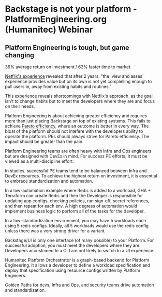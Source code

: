 # Backstage is not your platform - PlatformEngineering.org (Humanitec) Webinar

## Platform Engineering is tough, but game changing

39% average return on investment / 63% faster time to market. 

[Netflix's experience](https://www.youtube.com/watch?v=36FcxlPerdQ) revealed that after 2 years, "the 'view and asses' experience provides value but on its own is not yet complelling enough to pull users in, away from existing habits and routines."

This experience reveals shortcomings with Netflix's approach, as the goal isn't to change habits but to meet the developers where they are and focus on their needs. 

Platform Engineering is about achieving greater efficiency and requires more than just placing Backstage on top of existing systems. This fails to achieve [Pareto efficiency](https://en.wikipedia.org/wiki/Pareto_efficiency), where an outcome is better in every way. The bloat of the platform should not intefere with the developers ability to operate the platform. PEs should always strive for Pareto efficiency. The impact should be greater than the pain. 

Platform Engineering teams are often heavy with Infra and Ops engineers but are designed with DevEx in mind. For success PE efforts, it must be viewed as a multi-discipline effort. 

In studies, successful PE teams tend to be balanced between Infra and DevEx resources. To achieve the highest return on investment, it is essential to embrace standardization and automation. 

In a low-automation example where Redis is added to a workload, GHA + Terraform can create Redis and then the Developer is responsible for updating app configs, checking policies, run sign-off, secret references, and then repeat for each env. A high degress of automation would implement business logic to perform all of the tasks for the developer. 

In a low-standardization environment, you may have 5 workloads each using 5 redis configs. Ideally, all 5 workloads would use the redis config unless there was a very strong driver for a variant. 

Backstage/UI is only one interface (of many possible) to your Platform. For successful adoption, you must meet the developers where they are. Developers accustomed to a CLI are not likely to switch to a UI experience. 

Humanitec Platform Orchestrator is a graph-based backend for Platform Engineering. It allows a developer to define a workload specification and deploy that specification using resource configs written by Platform Engineers. 

Golden Paths for devs, Infra and Ops, and security teams drive automation and standardization. 
